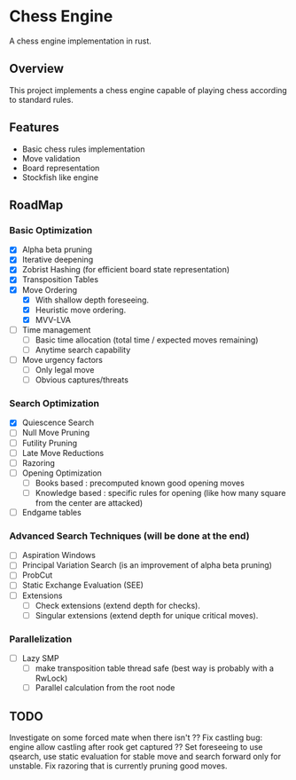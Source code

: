 # Chess Engine

A chess engine implementation in rust.

## Overview

This project implements a chess engine capable of playing chess according to standard rules.

## Features

- Basic chess rules implementation
- Move validation
- Board representation
- Stockfish like engine

## RoadMap

### Basic Optimization
- [x] Alpha beta pruning
- [x] Iterative deepening
- [x] Zobrist Hashing (for efficient board state representation)
- [x] Transposition Tables
- [x] Move Ordering
    - [x] With shallow depth foreseeing.
    - [x] Heuristic move ordering.
    - [x] MVV-LVA
- [ ] Time management
    - [ ] Basic time allocation (total time / expected moves remaining)
    - [ ] Anytime search capability
- [ ] Move urgency factors
   - [ ] Only legal move
   - [ ] Obvious captures/threats

### Search Optimization
- [x] Quiescence Search
- [ ] Null Move Pruning
- [ ] Futility Pruning
- [ ] Late Move Reductions
- [ ] Razoring
- [ ] Opening Optimization
    - [ ] Books based : precomputed known good opening moves
    - [ ] Knowledge based : specific rules for opening (like how many square from the center are attacked)
- [ ] Endgame tables

### Advanced Search Techniques (will be done at the end)
- [ ] Aspiration Windows
- [ ] Principal Variation Search (is an improvement of alpha beta pruning)
- [ ] ProbCut
- [ ] Static Exchange Evaluation (SEE)
- [ ] Extensions
    - [ ] Check extensions (extend depth for checks).
    - [ ] Singular extensions (extend depth for unique critical moves).

### Parallelization
- [ ] Lazy SMP
    - [ ] make transposition table thread safe (best way is probably with a RwLock)
    - [ ] Parallel calculation from the root node

## TODO
Investigate on some forced mate when there isn't ??
Fix castling bug: engine allow castling after rook get captured ??
Set foreseeing to use qsearch, use static evaluation for stable move and search forward only for unstable.
Fix razoring that is currently pruning good moves.
